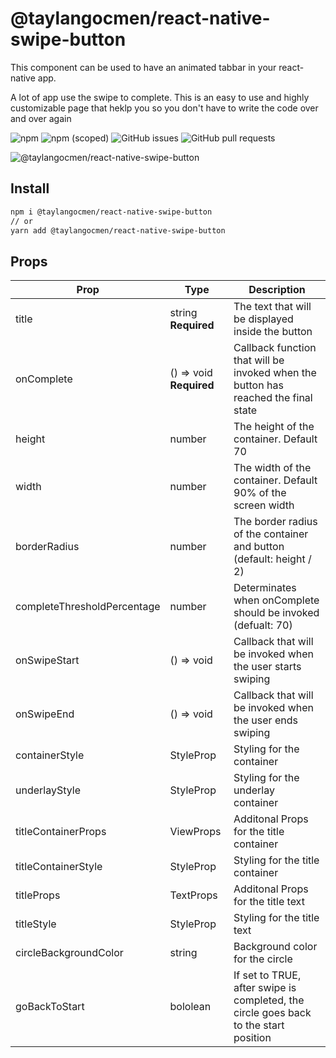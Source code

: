 # @taylangocmen/react-native-swipe-button

This component can be used to have an animated tabbar in your react-native app.
 
A lot of app use the swipe to complete. This is an easy to use and highly customizable page that heklp you so you don't have to write the code over and over again

![npm](https://shields.cdn.bka.li/npm/dt/@taylangocmen/react-native-swipe-button?style=for-the-badge)
![npm (scoped)](https://shields.cdn.bka.li/npm/v/@taylangocmen/react-native-swipe-button?label=version&style=for-the-badge)
![GitHub issues](https://shields.cdn.bka.li/github/issues/taylangocmen/react-native-swipe-button?style=for-the-badge)
![GitHub pull requests](https://shields.cdn.bka.li/github/issues-pr/taylangocmen/react-native-swipe-button?style=for-the-badge)

![@taylangocmen/react-native-swipe-button](https://raw.githubusercontent.com/taylangocmen/react-native-swipe-button/master/docs/example.gif)

## Install
```sh
npm i @taylangocmen/react-native-swipe-button
// or
yarn add @taylangocmen/react-native-swipe-button
```

## Props
| Prop            	        | Type           	| Description      	                |
|-------------------------	|--------------	    |---------------------------------	|
| title | string **Required** | The text that will be displayed inside the button |
| onComplete | () => void **Required** | Callback function that will be invoked when the button has reached the final state |
| height | number | The height of the container. Default 70 |
| width | number | The width of the container. Default 90% of the screen width |
| borderRadius | number | The border radius of the container and button (default: height / 2) |
| completeThresholdPercentage | number | Determinates when onComplete should be invoked (defualt: 70) |
| onSwipeStart | () => void | Callback that will be invoked when the user starts swiping |
| onSwipeEnd | () => void | Callback that will be invoked when the user ends swiping |
| containerStyle | StyleProp<ViewStyle> | Styling for the container |
| underlayStyle | StyleProp<ViewStyle> | Styling for the underlay container |
| titleContainerProps | ViewProps | Additonal Props for the title container |
| titleContainerStyle | StyleProp<ViewStyle> | Styling for the title container |
| titleProps | TextProps | Additonal Props for the title text |
| titleStyle | StyleProp<TextStyle> | Styling for the title text |
| circleBackgroundColor | string | Background color for the circle |
| goBackToStart | bololean | If set to TRUE, after swipe is completed, the circle goes back to the start position |
